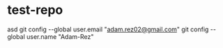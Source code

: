 # test-repo
asd
git config --global user.email "adam.rez02@gmail.com"
  git config --global user.name "Adam-Rez"